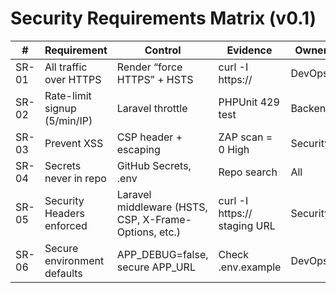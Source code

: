 # Security Requirements Matrix (v0.1)

| # | Requirement | Control | Evidence | Owner |
|---|-------------|---------|----------|-------|
| SR-01 | All traffic over HTTPS | Render “force HTTPS” + HSTS | curl -I https:// | DevOps |
| SR-02 | Rate-limit signup (5/min/IP) | Laravel throttle | PHPUnit 429 test | Backend |
| SR-03 | Prevent XSS | CSP header + escaping | ZAP scan = 0 High | Security |
| SR-04 | Secrets never in repo | GitHub Secrets, .env | Repo search | All |
| SR-05 | Security Headers enforced | Laravel middleware (HSTS, CSP, X-Frame-Options, etc.) | curl -I https:// staging URL | Security |
| SR-06 | Secure environment defaults | APP_DEBUG=false, secure APP_URL | Check .env.example | DevOps |
